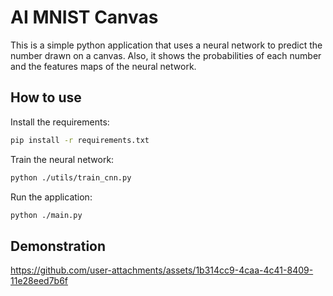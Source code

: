 # AI MNIST Canvas

This is a simple python application that uses a neural network to predict the number drawn on a canvas. Also, it shows the probabilities of each number and the features maps of the neural network.

## How to use

Install the requirements:

```bash
pip install -r requirements.txt
```

Train the neural network:

```bash
python ./utils/train_cnn.py
```

Run the application:

```bash
python ./main.py
```

## Demonstration

https://github.com/user-attachments/assets/1b314cc9-4caa-4c41-8409-11e28eed7b6f
